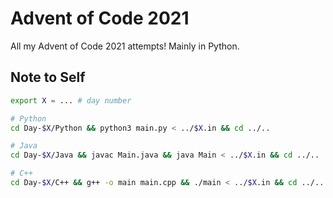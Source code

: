 # Advent of Code 2021

All my Advent of Code 2021 attempts! Mainly in Python.

## Note to Self
```sh
export X = ... # day number

# Python
cd Day-$X/Python && python3 main.py < ../$X.in && cd ../..

# Java
cd Day-$X/Java && javac Main.java && java Main < ../$X.in && cd ../..

# C++
cd Day-$X/C++ && g++ -o main main.cpp && ./main < ../$X.in && cd ../..
```